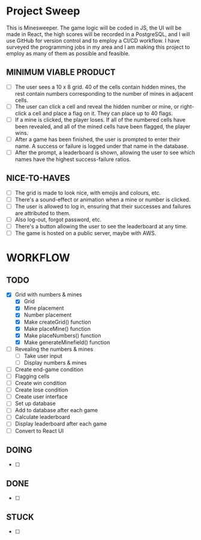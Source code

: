 # Project Sweep
This is Minesweeper. The game logic will be coded in JS, the UI will be made in React, the high scores will be recorded in a PostgreSQL, and I will use GitHub for version control and to employ a CI/CD workflow. I have surveyed the programming jobs in my area and I am making this project to employ as many of them as possible and feasible.

## MINIMUM VIABLE PRODUCT
- [ ] The user sees a 10 x 8 grid. 40 of the cells contain hidden mines, the rest contain numbers corresponding to the number of mines in adjacent cells.
- [ ] The user can click a cell and reveal the hidden number or mine, or right-click a cell and place a flag on it. They can place up to 40 flags.
- [ ] If a mine is clicked, the player loses. If all of the numbered cells have been revealed, and all of the mined cells have been flagged, the player wins.
- [ ] After a game has been finished, the user is prompted to enter their name. A success or failure is logged under that name in the database.
- [ ] After the prompt, a leaderboard is shown, allowing the user to see which names have the highest success-failure ratios.

## NICE-TO-HAVES
- [ ] The grid is made to look nice, with emojis and colours, etc.
- [ ] There's a sound-effect or animation when a mine or number is clicked.
- [ ] The user is allowed to log in, ensuring that their successes and failures are attributed to them.
- [ ] Also log-out, forgot password, etc.
- [ ] There's a button allowing the user to see the leaderboard at any time.
- [ ] The game is hosted on a public server, maybe with AWS.

# WORKFLOW

## TODO
- [x] Grid with numbers & mines
    - [x] Grid
    - [x] Mine placement
    - [x] Number placement
    - [x] Make createGrid() function
    - [x] Make placeMine() function
    - [x] Make placeNumbers() function
    - [x] Make generateMinefield() function
- [ ] Revealing the numbers & mines
    - [ ] Take user input
    - [ ] Display numbers & mines
- [ ] Create end-game condition
- [ ] Flagging cells
- [ ] Create win condition
- [ ] Create lose condition
- [ ] Create user interface
- [ ] Set up database
- [ ] Add to database after each game
- [ ] Calculate leaderboard
- [ ] Display leaderboard after each game
- [ ] Convert to React UI

## DOING
- [ ] 

## DONE
- [ ] 

## STUCK
- [ ] 